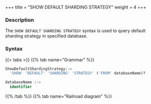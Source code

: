 +++
title = "SHOW DEFAULT SHARDING STRATEGY"
weight = 4
+++

### Description

The `SHOW DEFAULT SHARDING STRATEGY` syntax is used to query default sharding strategy in specified database.

### Syntax

{{< tabs >}}
{{% tab name="Grammar" %}}
```sql
ShowDefaultShardingStrategy::=
  'SHOW' 'DEFAULT' 'SHARDING' 'STRATEGY' ('FROM' databaseName)?

databaseName ::=
  identifier
```
{{% /tab %}}
{{% tab name="Railroad diagram" %}}
<iframe frameborder="0" name="diagram" id="diagram" width="100%" height="100%"></iframe>
{{% /tab %}}
{{< /tabs >}}

### Supplement

- When `databaseName` is not specified, the default is the currently used `DATABASE`. If `DATABASE` is not used, `No database selected` will be prompted.

### Return value description

| Column                   | Description                   |
|--------------------------|-------------------------------|
| name                     | Sharding strategy scope       |
| type                     | Sharding strategy type        |
| sharding_column          | Sharding column               |
| sharding_algorithm_name  | Sharding algorithm name       |
| sharding_algorithm_type  | Sharding algorithm type       |
| sharding_algorithm_props | Sharding algorithm properties |

### Example

- Query default sharding strategy in specified database.

```sql
SHOW DEFAULT SHARDING STRATEGY FROM sharding_db;
```

```sql
mysql> SHOW DEFAULT SHARDING STRATEGY FROM sharding_db;
+----------+----------+-----------------+-------------------------+-------------------------+-----------------------------------------------------+
| name     | type     | sharding_column | sharding_algorithm_name | sharding_algorithm_type | sharding_algorithm_props                            |
+----------+----------+-----------------+-------------------------+-------------------------+-----------------------------------------------------+
| TABLE    | STANDARD | order_id        | table_inline            | inline                  | {algorithm-expression=t_order_item_${order_id % 2}} |
| DATABASE | STANDARD | order_id        | table_inline            | inline                  | {algorithm-expression=t_order_item_${order_id % 2}} |
+----------+----------+-----------------+-------------------------+-------------------------+-----------------------------------------------------+
2 rows in set (0.00 sec)
```

- Query default sharding strategy in current database.

```sql
SHOW DEFAULT SHARDING STRATEGY;
```

```sql
mysql> SHOW DEFAULT SHARDING STRATEGY;
+----------+----------+-----------------+-------------------------+-------------------------+-----------------------------------------------------+
| name     | type     | sharding_column | sharding_algorithm_name | sharding_algorithm_type | sharding_algorithm_props                            |
+----------+----------+-----------------+-------------------------+-------------------------+-----------------------------------------------------+
| TABLE    | STANDARD | order_id        | table_inline            | inline                  | {algorithm-expression=t_order_item_${order_id % 2}} |
| DATABASE | STANDARD | order_id        | table_inline            | inline                  | {algorithm-expression=t_order_item_${order_id % 2}} |
+----------+----------+-----------------+-------------------------+-------------------------+-----------------------------------------------------+
2 rows in set (0.00 sec)
```

### Reserved word

`SHOW`, `DEFAULT`, `SHARDING`, `STRATEGY`, `FROM`

### Related links

- [Reserved word](/en/user-manual/shardingsphere-proxy/distsql/syntax/reserved-word/)
